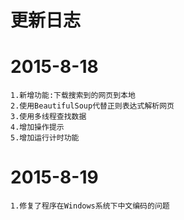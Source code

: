 # 更新日志 #

# 2015-8-18 #
	1.新增功能:下载搜索到的网页到本地
	2.使用BeautifulSoup代替正则表达式解析网页
	3.使用多线程查找数据
	4.增加操作提示
	5.增加运行计时功能

# 2015-8-19 #
	1.修复了程序在Windows系统下中文编码的问题